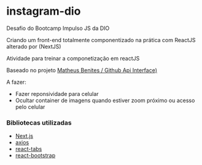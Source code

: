 # instagram-dio

Desafio do Bootcamp Impulso JS da DIO

Criando um front-end totalmente componentizado na prática com ReactJS alterado por (NextJS)

Atividade para treinar a componetização em reactJS

Baseado no projeto [Matheus Benites / Github Api Interface)](https://github.com/benits/github-api-interface)

A fazer:

- Fazer reponsividade para celular
- Ocultar container de imagens quando estiver zoom próximo ou acesso pelo celular

### Bibliotecas utilizadas

- [Next.js](https://nextjs.org)
- [axios](https://www.npmjs.com/package/axios)
- [react-tabs](https://www.npmjs.com/package/react-tabs)
- [react-bootstrap](https://react-bootstrap.github.io/)
